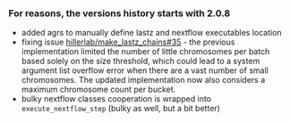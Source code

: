 ### For reasons, the versions history starts with 2.0.8

- added agrs to manually define lastz and nextflow executables location
- fixing issue [hillerlab/make_lastz_chains#35](https://github.com/hillerlab/make_lastz_chains/issues/35) - 
the previous implementation limited the number of little chromosomes per batch based solely
on the size threshold, which could lead to a system argument list overflow error
when there are a vast number of small chromosomes. The updated implementation now
also considers a maximum chromosome count per bucket.
- bulky nextflow classes cooperation is wrapped into `execute_nextflow_step` (bulky as well,
but a bit better) 

